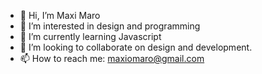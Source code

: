 - 👋 Hi, I’m Maxi Maro
- 👀 I’m interested in design and programming
- 🌱 I’m currently learning Javascript
- 💞️ I’m looking to collaborate on design and development.
- 📫 How to reach me: maxiomaro@gmail.com

<!---
mxmdg/mxmdg is a ✨ special ✨ repository because its `README.md` (this file) appears on your GitHub profile.
You can click the Preview link to take a look at your changes.
--->
